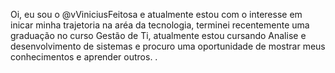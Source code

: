 Oi, eu sou o @vViniciusFeitosa e atualmente estou com o interesse em inicar minha trajetoria na aréa da tecnologia, terminei recentemente uma graduação no curso Gestão de Ti, atualmente estou cursando Analise e desenvolvimento de sistemas e procuro uma oportunidade de mostrar meus conhecimentos e aprender outros.
.

<!---
vViniciusFeitosa/vViniciusFeitosa is a ✨ special ✨ repository because its `README.md` (this file) appears on your GitHub profile.
You can click the Preview link to take a look at your changes.
--->
